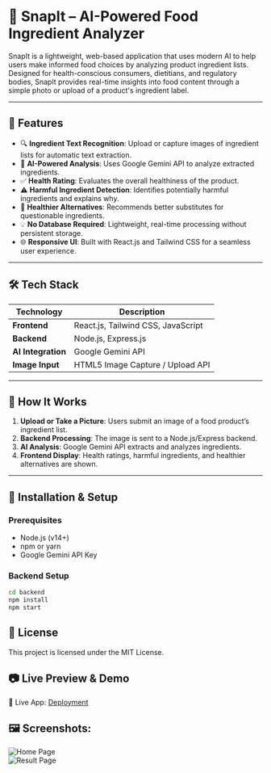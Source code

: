 # 📸 SnapIt – AI-Powered Food Ingredient Analyzer

SnapIt is a lightweight, web-based application that uses modern AI to help users make informed food choices by analyzing product ingredient lists. Designed for health-conscious consumers, dietitians, and regulatory bodies, SnapIt provides real-time insights into food content through a simple photo or upload of a product's ingredient label.

---

## 🚀 Features

- 🔍 **Ingredient Text Recognition**: Upload or capture images of ingredient lists for automatic text extraction.
- 🧠 **AI-Powered Analysis**: Uses Google Gemini API to analyze extracted ingredients.
- ✅ **Health Rating**: Evaluates the overall healthiness of the product.
- ⚠️ **Harmful Ingredient Detection**: Identifies potentially harmful ingredients and explains why.
- 🌿 **Healthier Alternatives**: Recommends better substitutes for questionable ingredients.
- 💡 **No Database Required**: Lightweight, real-time processing without persistent storage.
- 🌐 **Responsive UI**: Built with React.js and Tailwind CSS for a seamless user experience.

---

## 🛠️ Tech Stack

| Technology         | Description                             |
|--------------------|-----------------------------------------|
| **Frontend**       | React.js, Tailwind CSS, JavaScript      |
| **Backend**        | Node.js, Express.js                     |
| **AI Integration** | Google Gemini API                       |
| **Image Input**    | HTML5 Image Capture / Upload API        |

---

## 📸 How It Works

1. **Upload or Take a Picture**: Users submit an image of a food product’s ingredient list.
2. **Backend Processing**: The image is sent to a Node.js/Express backend.
3. **AI Analysis**: Google Gemini API extracts and analyzes ingredients.
4. **Frontend Display**: Health ratings, harmful ingredients, and healthier alternatives are shown.

---

## 🧪 Installation & Setup

### Prerequisites

- Node.js (v14+)
- npm or yarn
- Google Gemini API Key

### Backend Setup

```bash
cd backend
npm install
npm start
```
## 📄 License  
This project is licensed under the MIT License.

## 📷 Live Preview & Demo  
🔗 Live App: [Deployment](https://snap-it-xi.vercel.app/)

## 🖼️ Screenshots:  
![Home Page](frontend/src/assets/screenshot-home.png)  
![Result Page](frontend/src/assets/screenshot-result.png)
